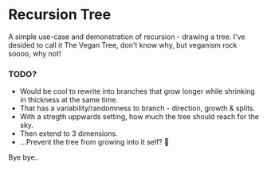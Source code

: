 # Recursion Tree

A simple use-case and demonstration of recursion - drawing a tree.
I've desided to call it The Vegan Tree, don't know why, but veganism rock soooo, why not!

### TODO?
* Would be cool to rewrite into branches that grow longer while shrinking in thickness at the same time.
* That has a variability/randomness to branch - direction, growth & splits.
* With a stregth uppwards setting, how much the tree should reach for the sky.
* Then extend to 3 dimensions.
* ...Prevent the tree from growing into it self? 🤯

Bye bye..
